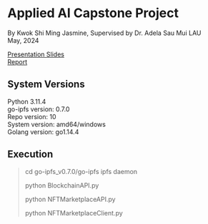 # Applied AI Capstone Project
By Kwok Shi Ming Jasmine, Supervised by Dr. Adela Sau Mui LAU <br />
May, 2024

[Presentation Slides](Presentation.pdf) <br />
[Report](Report.pdf) <br />

## System Versions
Python 3.11.4 <br />
go-ipfs version: 0.7.0 <br />
Repo version: 10 <br />
System version: amd64/windows <br />
Golang version: go1.14.4 <br />

## Execution
> cd go-ipfs_v0.7.0/go-ipfs
> ipfs daemon
>
> python BlockchainAPI.py
>
> python NFTMarketplaceAPI.py
>
> python NFTMarketplaceClient.py
